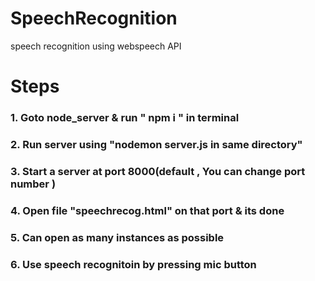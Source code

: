 # SpeechRecognition
speech recognition using webspeech API

<h1>Steps</h1>

<h3>1. Goto node_server & run " npm i " in terminal</h3>
<h3>2. Run server using "nodemon server.js in same directory"</h3>
<h3>3. Start a server at port 8000(default , You can change port number ) </h3>
<h3>4. Open file "speechrecog.html" on that port & its done</h3>
<h3>5. Can open as many instances as possible</h3>
<h3>6. Use speech recognitoin by pressing mic button</h3>

